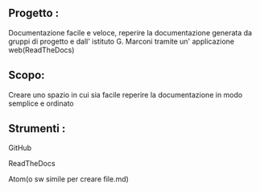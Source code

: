 ## Progetto :
Documentazione facile e veloce, reperire la documentazione generata da gruppi di progetto e dall' istituto G. Marconi tramite un' applicazione web(ReadTheDocs)
## Scopo:
Creare uno spazio in cui sia facile reperire la documentazione in modo semplice e ordinato
## Strumenti :
GitHub

ReadTheDocs

Atom(o sw simile per creare file.md)
